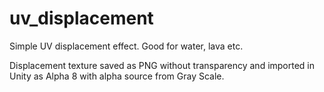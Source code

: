 # uv_displacement
Simple UV displacement effect. Good for water, lava etc.

Displacement texture saved as PNG without transparency and imported in Unity as Alpha 8 with alpha source from Gray Scale.
